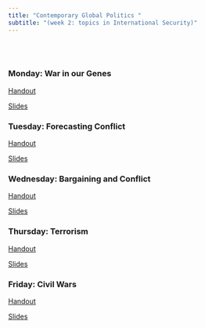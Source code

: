 ```yaml
---
title: "Contemporary Global Politics "
subtitle: "(week 2: topics in International Security)"
---
```


<br>
<br>

### Monday: War in our Genes

[Handout](BrownInDublin/War_in_our_Genes_handout.html)

[Slides](BrownInDublin/War_in_our_Genes_slides.html)

### Tuesday: Forecasting Conflict

[Handout](BrownInDublin/ForecastingConflict_handout.html)

[Slides](BrownInDublin/ForecastingConflict_slides.html)


### Wednesday: Bargaining and Conflict

[Handout](BrownInDublin/bargainingAndConflict_handout.html)

[Slides](BrownInDublin/bargainingAndConflict_slides.html)


### Thursday: Terrorism

[Handout](BrownInDublin/terrorism_handout.html)

[Slides](BrownInDublin/terrorism_slides.html)

### Friday: Civil Wars

[Handout](BrownInDublin/civilWars_handout.html)

[Slides](BrownInDublin/civilWars_slides.html)
